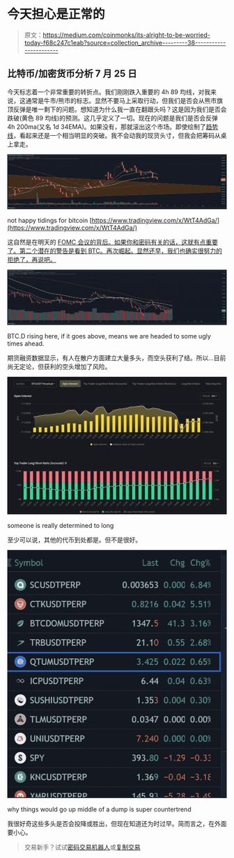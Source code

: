 # 今天担心是正常的

> 原文：<https://medium.com/coinmonks/its-alright-to-be-worried-today-f68c247c1eab?source=collection_archive---------38----------------------->

## 比特币/加密货币分析 7 月 25 日

今天标志着一个非常重要的转折点。我们刚刚跌入重要的 4h 89 均线，对我来说，这通常是牛市/熊市的标志。显然不要马上采取行动，但我们是否会从熊市旗顶反弹是唯一剩下的问题。想知道为什么我一直在翻跟头吗？这是因为我们是否会跌破(黄色 89 均线)的预测。这几乎定义了一切。现在的问题是我们是否会反弹 4h 200ma(又名 1d 34EMA)。如果没有，那就滚出这个市场。即使绘制了[趋势线](https://www.tradingview.com/x/TD9icCoj/)，看起来还是一个相当明显的突破。我不会动我的现货头寸，但我会把筹码从桌上拿走。

![](img/020bb0d15ebf918c30a1b1b2f4195fbc.png)

not happy tidings for bitcoin [https://www.tradingview.com/x/WtT4AdGa/](https://www.tradingview.com/x/WtT4AdGa/)

这自然是在明天的 [FOMC 会议的背后。如果你和密码有关的话，这就有点重要了。第二个潜在的警告是看到 BTC。再次崛起。显然还早，我们也确实很努力的拒绝了，再说吧。](https://www.federalreserve.gov/monetarypolicy/fomccalendars.htm)

![](img/348e2b0f157dbfd407b538694fd13a03.png)

BTC.D rising here, if it goes above, means we are headed to some ugly times ahead.

期货融资数据显示，有人在散户方面建立大量多头，而空头获利了结。所以…目前尚无定论，但获利的空头增加了风险。

![](img/0856097b13235828e3e13769c55b44f1.png)

someone is really determined to long

至少可以说，其他的代币到处都是。但不是很好。

![](img/bda1ce70c4b1ea275d1b7147913d3692.png)

why things would go up middle of a dump is super countertrend

我很好奇这些多头是否会投降或胜出，但现在知道还为时过早。简而言之，在外面要小心。

> 交易新手？试试[密码交易机器人](/coinmonks/crypto-trading-bot-c2ffce8acb2a)或[复制交易](/coinmonks/top-10-crypto-copy-trading-platforms-for-beginners-d0c37c7d698c)